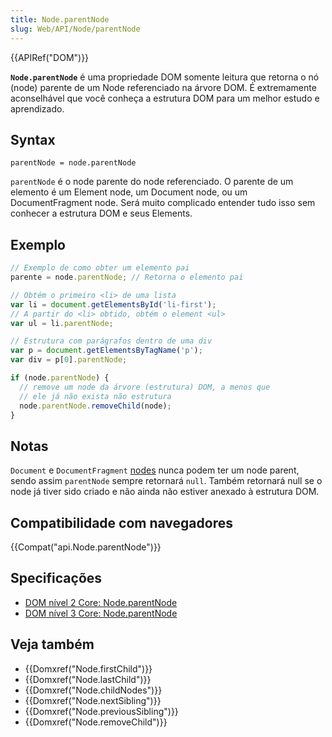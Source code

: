 ```yaml
---
title: Node.parentNode
slug: Web/API/Node/parentNode
---
```


{{APIRef("DOM")}}

**`Node.parentNode`** é uma propriedade DOM somente leitura que retorna o nó (node) parente de um Node referenciado na árvore DOM. É extremamente aconselhável que você conheça a estrutura DOM para um melhor estudo e aprendizado.

## Syntax

```
parentNode = node.parentNode
```

`parentNode` é o node parente do node referenciado. O parente de um elemento é um Element node, um Document node, ou um DocumentFragment node. Será muito complicado entender tudo isso sem conhecer a estrutura DOM e seus Elements.

## Exemplo

```js
// Exemplo de como obter um elemento pai
parente = node.parentNode; // Retorna o elemento pai

// Obtém o primeiro <li> de uma lista
var li = document.getElementsById('li-first');
// A partir do <li> obtido, obtém o element <ul>
var ul = li.parentNode;

// Estrutura com parágrafos dentro de uma div
var p = document.getElementsByTagName('p');
var div = p[0].parentNode;

if (node.parentNode) {
  // remove um node da árvore (estrutura) DOM, a menos que
  // ele já não exista não estrutura
  node.parentNode.removeChild(node);
}
```

## Notas

`Document` e `DocumentFragment` [nodes](/pt-BR/docs/DOM/Node.nodeType) nunca podem ter um node parent, sendo assim `parentNode` sempre retornará `null`. Também retornará null se o node já tiver sido criado e não ainda não estiver anexado à estrutura DOM.

## Compatibilidade com navegadores

{{Compat("api.Node.parentNode")}}

## Specificações

- [DOM nível 2 Core: Node.parentNode](http://www.w3.org/TR/DOM-Level-2-Core/core.html#ID-1060184317)
- [DOM nível 3 Core: Node.parentNode](http://www.w3.org/TR/DOM-Level-3-Core/core.html#ID-1060184317)

## Veja também

- {{Domxref("Node.firstChild")}}
- {{Domxref("Node.lastChild")}}
- {{Domxref("Node.childNodes")}}
- {{Domxref("Node.nextSibling")}}
- {{Domxref("Node.previousSibling")}}
- {{Domxref("Node.removeChild")}}
